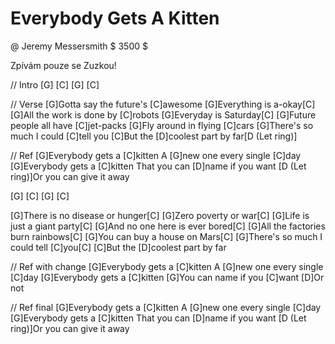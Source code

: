# Everybody Gets A Kitten
@ Jeremy Messersmith
$ 3500 $

Zpívám pouze se Zuzkou!

// Intro
[G] [C] [G] [C]
 
// Verse
[G]Gotta say the future's [C]awesome
[G]Everything is a-okay[C]
[G]All the work is done by [C]robots
[G]Everyday is Saturday[C]
[G]Future people all have [C]jet-packs
[G]Fly around in flying [C]cars
[G]There's so much I could [C]tell you
[C]But the [D]coolest part by far[D (Let ring)]
 
// Ref
[G]Everybody gets a [C]kitten
A [G]new one every single [C]day
[G]Everybody gets a [C]kitten
That you can [D]name if you want
[D (Let ring)]Or you can give it away
 
[G] [C] [G] [C]
 
[G]There is no disease or hunger[C]
[G]Zero poverty or war[C]
[G]Life is just a giant party[C]
[G]And no one here is ever bored[C]
[G]All the factories burn rainbows[C]
[G]You can buy a house on Mars[C]
[G]There's so much I could tell [C]you[C]
[C]But the [D]coolest part by far

// Ref with change
[G]Everybody gets a [C]kitten
A [G]new one every single [C]day
[G]Everybody gets a [C]kitten
[G]You can name if you [C]want
[D]Or not
 
// Ref final
[G]Everybody gets a [C]kitten
A [G]new one every single [C]day
[G]Everybody gets a [C]kitten
That you can [D]name if you want
[D (Let ring)]Or you can give it away